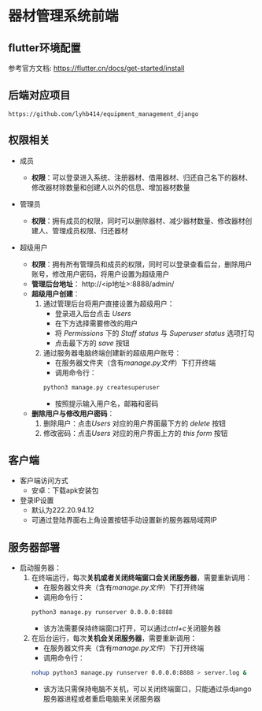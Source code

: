 #  器材管理系统前端
## flutter环境配置
参考官方文档: https://flutter.cn/docs/get-started/install
## 后端对应项目  
    https://github.com/lyhb414/equipment_management_django

## 权限相关
* 成员  
    + **权限**：可以登录进入系统、注册器材、借用器材、归还自己名下的器材、修改器材除数量和创建人以外的信息、增加器材数量

* 管理员  
    + **权限**：拥有成员的权限，同时可以删除器材、减少器材数量、修改器材创建人、管理成员权限、归还器材
* 超级用户  
    + **权限**：拥有所有管理员和成员的权限，同时可以登录查看后台，删除用户账号，修改用户密码，将用户设置为超级用户
    + **管理后台地址**： http://<ip地址>:8888/admin/
    + **超级用户创建**：
        1. 通过管理后台将用户直接设置为超级用户：
           - 登录进入后台点击 *Users*
           - 在下方选择需要修改的用户
           - 将 *Permissions* 下的 *Staff status* 与 *Superuser status* 选项打勾
           - 点击最下方的 *save* 按钮
        2. 通过服务器电脑终端创建新的超级用户账号：
            - 在服务器文件夹（含有*manage.py文件*）下打开终端
            - 调用命令行：
            ```bash
            python3 manage.py createsuperuser
            ```
            - 按照提示输入用户名，邮箱和密码
    + **删除用户与修改用户密码**： 
      1. 删除用户：点击*Users* 对应的用户界面最下方的 *delete* 按钮
      2. 修改密码：点击*Users* 对应的用户界面上方的 *this form* 按钮

## 客户端
* 客户端访问方式
  + 安卓：下载apk安装包
* 登录IP设置
  + 默认为222.20.94.12
  + 可通过登陆界面右上角设置按钮手动设置新的服务器局域网IP

## 服务器部署
* 启动服务器：  
    1. 在终端运行，每次**关机或者关闭终端窗口会关闭服务器**，需要重新调用：
        - 在服务器文件夹（含有*manage.py文件*）下打开终端
        - 调用命令行：
        ```bash
        python3 manage.py runserver 0.0.0.0:8888
        ```
        - 该方法需要保持终端窗口打开，可以通过*ctrl+c*关闭服务器
    2. 在后台运行，每次**关机会关闭服务器**，需要重新调用：
        - 在服务器文件夹（含有*manage.py文件*）下打开终端
        - 调用命令行：
        ```bash
        nohup python3 manage.py runserver 0.0.0.0:8888 > server.log &
        ```
        - 该方法只需保持电脑不关机，可以关闭终端窗口，只能通过杀django服务器进程或者重启电脑来关闭服务器